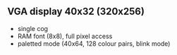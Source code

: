 VGA display 40x32 (320x256)
-----------------
 - single cog
 - RAM font (8x8), full pixel access
 - paletted mode (40x64, 128 colour pairs, blink mode)
